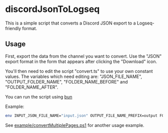 # discordJsonToLogseq

This is a simple script that converts a Discord JSON export to a Logseq-friendly format.

## Usage

First, export the data from the channel you want to convert. Use the "JSON" export format in the form that appears after clicking the "Download" icon.

You'll then need to edit the script "convert.ts" to use your own constant values. The variables which need editing are: "JSON_FILE_NAME", "OUTPUT_FOLDER_NAME", "FOLDER_NAME_BEFORE" and "FOLDER_NAME_AFTER".

You can run the script using [bun](https://bun.sh/)

Example:

```sh
env INPUT_JSON_FILE_NAME="input.json" OUTPUT_FILE_NAME_PREFIX=output FOLDER_NAME_AFTER="../assets" bun run ../discord-chat-exporter-to-logseq/convert.ts
```

See [example/convertMultiplePages.ps1](example/convertMultiplePages.ps1) for another usage example.
